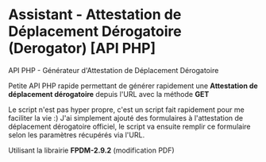 # Assistant - Attestation de Déplacement Dérogatoire (Derogator) [API PHP]
 API PHP - Générateur d'Attestation de Déplacement Dérogatoire

 Petite API PHP rapide permettant de générer rapidement une **Attestation de déplacement dérogatoire** depuis l'URL avec la méthode **GET**
 
 Le script n'est pas hyper propre, c'est un script fait rapidement pour me faciliter la vie :)
 J'ai simplement ajouté des formulaires à l'attestation de déplacement dérogatoire officiel, le script va ensuite remplir ce formulaire selon les paramètres récupérés via l'URL.

 Utilisant la librairie **FPDM-2.9.2** (modification PDF)